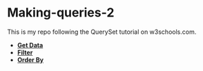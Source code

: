 # Making-queries-2
This is my repo following the QuerySet tutorial on w3schools.com.

* **[Get Data](https://github.com/nihathalici/Making-queries-2/blob/main/Get-Data.md)**
* **[Filter](https://github.com/nihathalici/Making-queries-2/blob/main/QuerySet-Filter.md)**
* **[Order By](https://github.com/nihathalici/Making-queries-2/blob/main/QuerySet-OrderBy.md)**

